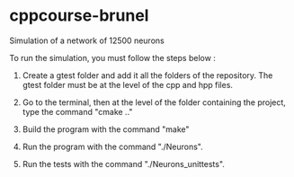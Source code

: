 # cppcourse-brunel
Simulation of a network of 12500 neurons

To run the simulation, you must follow the steps below :

1) Create a gtest folder and add it all the folders of the repository.
   The gtest folder must be at the level of the cpp and hpp files.
      
2) Go to the terminal, then at the level of the folder containing the project,
   type the command "cmake .."
   
3) Build the program with the command "make"

4) Run the program with the command "./Neurons".
5) Run the tests with the command "./Neurons_unittests".
